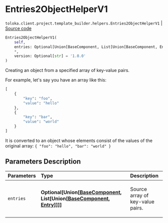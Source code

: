 # Entries2ObjectHelperV1
`toloka.client.project.template_builder.helpers.Entries2ObjectHelperV1` | [Source code](https://github.com/Toloka/toloka-kit/blob/v1.1.4/src/client/project/template_builder/helpers.py#L45)

```python
Entries2ObjectHelperV1(
    self,
    entries: Optional[Union[BaseComponent, List[Union[BaseComponent, Entry]]]] = None,
    *,
    version: Optional[str] = '1.0.0'
)
```

Creating an object from a specified array of key-value pairs.


For example, let's say you have an array like this:

```python
[
    {
        "key": "foo",
        "value": "hello"
    },
    {
        "key": "bar",
        "value": "world"
    }
]
```

It is converted to an object whose elements consist of the values of the original array:
`{ "foo": "hello", "bar": "world" }`

## Parameters Description

| Parameters | Type | Description |
| :----------| :----| :-----------|
`entries`|**Optional\[Union\[[BaseComponent](toloka.client.project.template_builder.base.BaseComponent.md), List\[Union\[[BaseComponent](toloka.client.project.template_builder.base.BaseComponent.md), [Entry](toloka.client.project.template_builder.helpers.Entries2ObjectHelperV1.Entry.md)\]\]\]\]**|<p>Source array of key-value pairs.</p>

